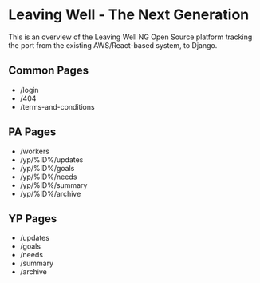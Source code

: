 # Leaving Well - The Next Generation

This is an overview of the Leaving Well NG Open Source platform tracking the
port from the existing AWS/React-based system, to Django.

## Common Pages

* /login
* /404
* /terms-and-conditions


## PA Pages

* /workers
* /yp/%ID%/updates
* /yp/%ID%/goals
* /yp/%ID%/needs
* /yp/%ID%/summary
* /yp/%ID%/archive

## YP Pages

* /updates
* /goals
* /needs
* /summary
* /archive
